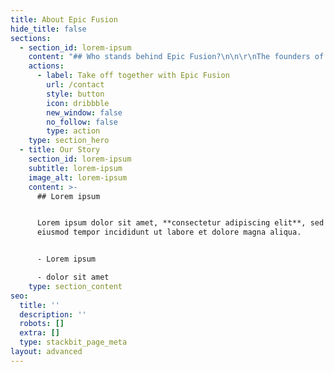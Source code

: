 ```yaml
---
title: About Epic Fusion
hide_title: false
sections:
  - section_id: lorem-ipsum
    content: "## Who stands behind Epic Fusion?\n\n\r\nThe founders of Epic Fusion are convinced: You can do better with these digital projects! With Epic Fusion, they support companies in their digital transformation.\n\n> We demonstrate our offerings and principles ourselves. Epic Fusion deliberately challenges the future and establishes new solutions.\n\n\n\n## Epic Fusion Teampower\n\nThe growing Epic Fusion team includes specialists in Modern Work Transformation, Cloud Strategy and Architecture, User Adoption and User Training, Change Management, Agile Coaching, and Collaboration and Communication.\n"
    actions:
      - label: Take off together with Epic Fusion
        url: /contact
        style: button
        icon: dribbble
        new_window: false
        no_follow: false
        type: action
    type: section_hero
  - title: Our Story
    section_id: lorem-ipsum
    subtitle: lorem-ipsum
    image_alt: lorem-ipsum
    content: >-
      ## Lorem ipsum


      Lorem ipsum dolor sit amet, **consectetur adipiscing elit**, sed do
      eiusmod tempor incididunt ut labore et dolore magna aliqua.


      - Lorem ipsum

      - dolor sit amet
    type: section_content
seo:
  title: ''
  description: ''
  robots: []
  extra: []
  type: stackbit_page_meta
layout: advanced
---
```

